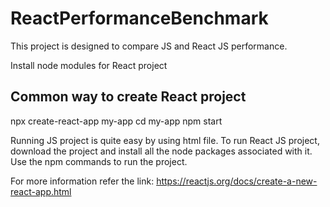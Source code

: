 # ReactPerformanceBenchmark
This project is designed to compare JS and React JS performance.

Install node modules for React project
## Common way to create React project
npx create-react-app my-app
cd my-app
npm start 

Running JS project is quite easy by using html file.
To run React JS project, download the project and install all the node packages associated with it.
Use the npm commands to run the project.

For more information refer the link: https://reactjs.org/docs/create-a-new-react-app.html


